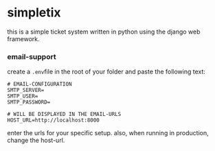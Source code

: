 # simpletix
this is a simple ticket system written in python using the django web framework.

### email-support
create a ```.env```file in the root of your folder and paste the following text:
```env
# EMAIL-CONFIGURATION
SMTP_SERVER=
SMTP_USER=
SMTP_PASSWORD=

# WILL BE DISPLAYED IN THE EMAIL-URLS
HOST_URL=http://localhost:8000
```
enter the urls for your specific setup. also, when running in production, change the host-url. 